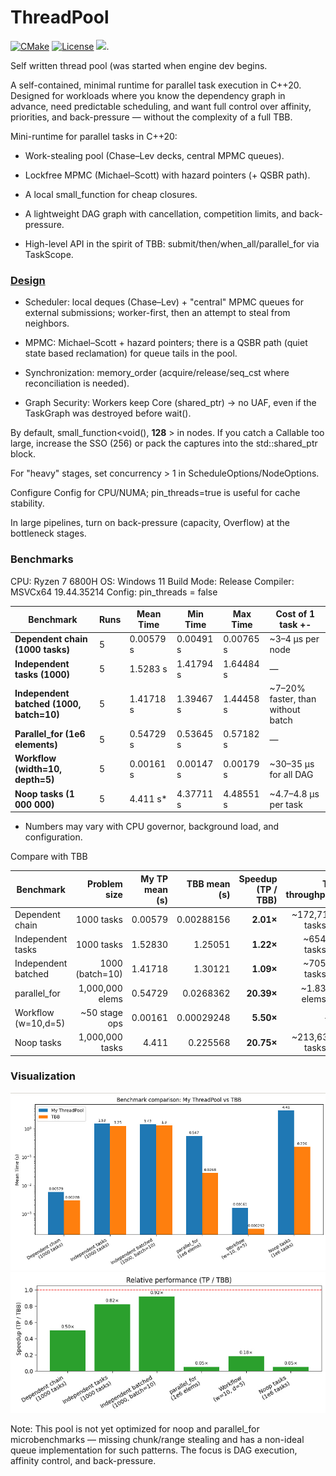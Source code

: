 # ThreadPool

[![CMake](https://img.shields.io/badge/CMake-3.26+-blue.svg)](https://cmake.org/)
[![License](https://img.shields.io/badge/license-MIT-blue.svg)](LICENSE)
[![](https://tokei.rs/b1/github/cpp20120/ThreadPool)](https://github.com/cpp20120/ThreadPool).

Self written thread pool (was started when engine dev begins.

A self-contained, minimal runtime for parallel task execution in C++20.  
Designed for workloads where you know the dependency graph in advance, need predictable scheduling, and want full control over affinity, priorities, and back-pressure — without the complexity of a full TBB.

Mini-runtime for parallel tasks in C++20:

* Work-stealing pool (Chase–Lev decks, central MPMC queues).

* Lockfree MPMC (Michael–Scott) with hazard pointers (+ QSBR path).

* A local small_function for cheap closures.

* A lightweight DAG graph with cancellation, competition limits, and back-pressure.

* High-level API in the spirit of TBB: submit/then/when_all/parallel_for via TaskScope.

### [Design](https://github.com/cpp20120/ThreadPool/blob/main/docs/how_it_works.md) 
* Scheduler: local deques (Chase–Lev) + "central" MPMC queues for external submissions; worker-first, then an attempt to steal from neighbors.

* MPMC: Michael–Scott + hazard pointers; there is a QSBR path (quiet state based reclamation) for queue tails in the pool.

* Synchronization:  memory_order (acquire/release/seq_cst where reconciliation is needed).

* Graph Security: Workers keep Core (shared_ptr) → no UAF, even if the TaskGraph was destroyed before wait().

By default, small_function<void(), **128** > in nodes. If you catch a Callable too large, increase the SSO (256) or pack the captures into the std::shared_ptr block.

For "heavy" stages, set concurrency > 1 in ScheduleOptions/NodeOptions.

Configure Config for CPU/NUMA; pin_threads=true is useful for cache stability.

In large pipelines, turn on back-pressure (capacity, Overflow) at the bottleneck stages.

### Benchmarks
CPU: Ryzen 7 6800H
OS: Windows 11
Build Mode: Release
Compiler: MSVCx64 19.44.35214 
Config: pin_threads = false

| Benchmark                              | Runs | Mean Time  | Min Time  | Max Time  | Cost of 1 task +-                  |
|----------------------------------------|------|------------|-----------|-----------|------------------------------------|
| **Dependent chain (1000 tasks)**       | 5    | 0.00579 s  | 0.00491 s | 0.00765 s | ~3–4 μs per node                   |
| **Independent tasks (1000)**           | 5    | 1.5283  s  | 1.41794 s | 1.64484 s | —                                  |
| **Independent batched (1000, batch=10)**| 5    | 1.41718 s  | 1.39467 s | 1.44458 s | ~7–20% faster, than without batch |
| **Parallel_for (1e6 elements)**        | 5    | 0.54729 s  | 0.53645 s | 0.57182 s | —                                  |
| **Workflow (width=10, depth=5)**       | 5    | 0.00161 s  | 0.00147 s | 0.00179 s | ~30–35 μs for all DAG              |
| **Noop tasks (1 000 000)**              | 5    | 4.411 s*   | 4.37711 s | 4.48551 s | ~4.7–4.8 μs per task              |

* Numbers may vary with CPU governor, background load, and configuration.

Compare with TBB

| Benchmark           |    Problem size | My   TP mean (s) | TBB mean (s) | Speedup (TP / TBB) |     TP throughput |      TBB throughput |
| ------------------- | --------------: | ---------------: | -----------: | -----------------: | ----------------: | ------------------: |
| Dependent chain     |      1000 tasks |          0.00579 |   0.00288156 |          **2.01×** | \~172,712 tasks/s |   \~347,034 tasks/s |
| Independent tasks   |      1000 tasks |          1.52830 |      1.25051 |          **1.22×** |   \~654.3 tasks/s |     \~799.7 tasks/s |
| Independent batched | 1000 (batch=10) |          1.41718 |      1.30121 |          **1.09×** |   \~705.6 tasks/s |     \~768.5 tasks/s |
| parallel\_for       | 1,000,000 elems |          0.54729 |    0.0268362 |         **20.39×** |   \~1.83M elems/s |    \~37.26M elems/s |
| Workflow (w=10,d=5) |  \~50 stage ops |          0.00161 |   0.00029248 |          **5.50×** |                 — |                   — |
| Noop tasks          | 1,000,000 tasks |            4.411 |     0.225568 |         **20.75×** | \~213,630 tasks/s | \~4,433,253 tasks/s |


### Visualization
![First](docs/tp_vs_tbb.jpg)
![Second](docs/relative.jpg)

Note:
This pool is not yet optimized for noop and parallel_for microbenchmarks — missing chunk/range stealing and has a non-ideal queue implementation for such patterns.
The focus is DAG execution, affinity control, and back-pressure.